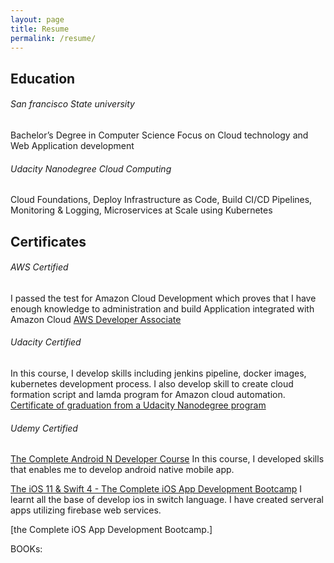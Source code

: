 ```yaml
---
layout: page
title: Resume
permalink: /resume/
---
```



## Education

###### San francisco State university
Bachelor’s Degree in Computer Science
Focus on Cloud technology and Web Application development

###### Udacity Nanodegree Cloud Computing
Cloud Foundations, Deploy Infrastructure as Code, Build CI/CD Pipelines, Monitoring & Logging, Microservices at Scale using Kubernetes

## Certificates

###### AWS Certified
I passed the test for Amazon Cloud Development which proves that I have enough knowledge to administration and build Application integrated with Amazon Cloud
[AWS Developer Associate](https://www.certmetrics.com/amazon/public/badge.aspx?i=2&t=c&d=2018-11-13&ci=AWS00647480)

###### Udacity Certified
In this course, I develop skills including jenkins pipeline, docker images, kubernetes development process. I also develop skill to create cloud formation script and lamda program for Amazon cloud automation.
[Certificate of graduation from a Udacity Nanodegree program](https://graduation.udacity.com/confirm/CKHPCYDZ)

###### Udemy Certified
[The Complete Android N Developer Course](https://www.udemy.com/certificate/UC-79e47552-daad-4d15-a261-55c3871fdbcf/)
In this course, I developed skills that enables me to develop android native mobile app.

[The iOS 11 & Swift 4 - The Complete iOS App Development Bootcamp](https://www.udemy.com/certificate/UC-b4f88536-267c-4837-96fc-1d901a4c6b25/)
I learnt all the base of develop ios in switch language. I have created serveral apps utilizing firebase web services.

[the Complete iOS App Development Bootcamp.]

BOOKs:


    